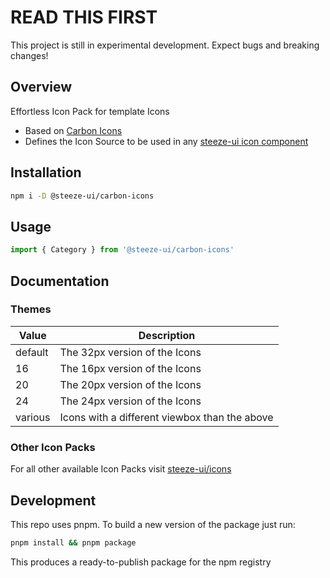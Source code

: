 # READ THIS FIRST

This project is still in experimental development. Expect bugs and breaking changes!

## Overview

Effortless Icon Pack for template Icons

- Based on [Carbon Icons](https://carbondesignsystem.com/guidelines/icons/library/)
- Defines the Icon Source to be used in any [steeze-ui icon component](https://github.com/steeze-ui/icons/tree/main/packages/components)

## Installation

```bash
npm i -D @steeze-ui/carbon-icons
```

## Usage

```js
import { Category } from '@steeze-ui/carbon-icons'
```

## Documentation

### Themes

| Value   | Description                                   |
| ------- | --------------------------------------------- |
| default | The 32px version of the Icons                 |
| 16      | The 16px version of the Icons                 |
| 20      | The 20px version of the Icons                 |
| 24      | The 24px version of the Icons                 |
| various | Icons with a different viewbox than the above |

### Other Icon Packs

For all other available Icon Packs visit [steeze-ui/icons](https://github.com/steeze-ui/icons)

## Development

This repo uses pnpm. To build a new version of the package just run:

```bash
pnpm install && pnpm package
```

This produces a ready-to-publish package for the npm registry
